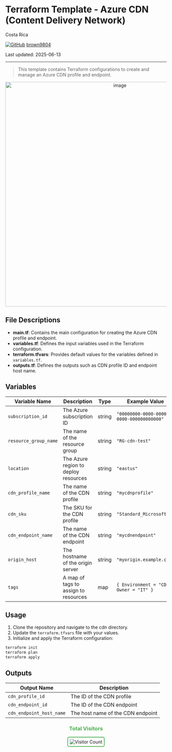 # Terraform Template - Azure CDN (Content Delivery Network)

Costa Rica

[![GitHub](https://img.shields.io/badge/--181717?logo=github&logoColor=ffffff)](https://github.com/)
[brown9804](https://github.com/brown9804)

Last updated: 2025-06-13

----------

> This template contains Terraform configurations to create and manage an Azure CDN profile and endpoint.

<p align="center">
    <img width="700" alt="image" src=https://github.com/user-attachments/assets/57af5973-c81e-48df-98d9-80957e0f7207">
</p>


## File Descriptions

- **main.tf**: Contains the main configuration for creating the Azure CDN profile and endpoint.
- **variables.tf**: Defines the input variables used in the Terraform configuration.
- **terraform.tfvars**: Provides default values for the variables defined in `variables.tf`.
- **outputs.tf**: Defines the outputs such as CDN profile ID and endpoint host name.

## Variables

| Variable Name         | Description                                      | Type   | Example Value                |
|---------------------- |--------------------------------------------------|--------|-----------------------------|
| `subscription_id`     | The Azure subscription ID                        | string | `"00000000-0000-0000-0000-000000000000"` |
| `resource_group_name` | The name of the resource group                   | string | `"RG-cdn-test"`             |
| `location`            | The Azure region to deploy resources             | string | `"eastus"`                  |
| `cdn_profile_name`    | The name of the CDN profile                      | string | `"mycdnprofile"`            |
| `cdn_sku`             | The SKU for the CDN profile                      | string | `"Standard_Microsoft"`      |
| `cdn_endpoint_name`   | The name of the CDN endpoint                     | string | `"mycdnendpoint"`           |
| `origin_host`         | The hostname of the origin server                | string | `"myorigin.example.com"`    |
| `tags`                | A map of tags to assign to resources             | map    | `{ Environment = "CDN", Owner = "IT" }` |

## Usage

1. Clone the repository and navigate to the cdn directory.
2. Update the `terraform.tfvars` file with your values.
3. Initialize and apply the Terraform configuration:

```bash
terraform init
terraform plan
terraform apply
```

## Outputs

| Output Name             | Description                                 |
|-------------------------|---------------------------------------------|
| `cdn_profile_id`        | The ID of the CDN profile                   |
| `cdn_endpoint_id`       | The ID of the CDN endpoint                  |
| `cdn_endpoint_host_name`| The host name of the CDN endpoint           |

<div align="center">
  <h3 style="color: #4CAF50;">Total Visitors</h3>
  <img src="https://profile-counter.glitch.me/brown9804/count.svg" alt="Visitor Count" style="border: 2px solid #4CAF50; border-radius: 5px; padding: 5px;"/>
</div>

